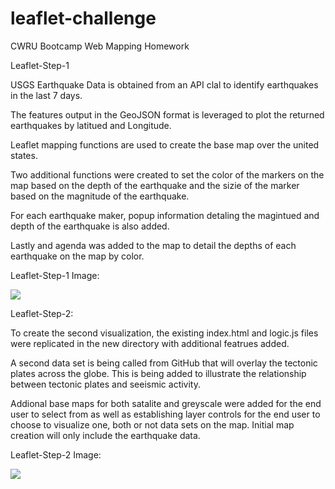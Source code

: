 # leaflet-challenge

CWRU Bootcamp Web Mapping Homework

Leaflet-Step-1

USGS Earthquake Data is obtained from an API clal to identify earthquakes in the last 7 days.  

The features output in the GeoJSON format is leveraged to plot the returned earthquakes by latitued and Longitude.  

Leaflet mapping functions are used to create the base map over the united states.  

Two additional functions were created to set the color of the markers on the map based on the depth of the earthquake and the sizie of the marker based on the magnitude of the earthquake.

For each earthquake maker, popup information detaling the magintued and depth of the earthquake is also added.

Lastly and agenda was added to the map to detail the depths of each earthquake on the map by color.

Leaflet-Step-1 Image:

![](image/README/1636935866017.png)

Leaflet-Step-2:

To create the second visualization, the existing index.html and logic.js files were replicated in the new directory with additional featrues added.

A second data set is being called from GitHub that will overlay the tectonic plates across the globe. This is being added to illustrate the relationship between tectonic plates and seeismic activity.

Addional base maps for both satalite and greyscale were added for the end user to select from as well as establishing layer controls for the end user to choose to visualize one, both or not data sets on the map.  Initial map creation will only include the earthquake data.

Leaflet-Step-2 Image:

![](image/README/1636936435794.png)
